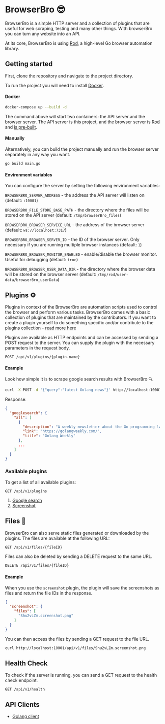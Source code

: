 # BrowserBro 😎
BrowserBro is a simple HTTP server and a collection of plugins that are useful for web scraping, testing and many other things.
With browserBro you can turn any website into an API.

At its core, BrowserBro is using [Rod](https://github.com/go-rod/rod), a high-level Go browser automation library.

## Getting started

First, clone the repository and navigate to the project directory.

To run the project you will need to install [Docker](https://www.docker.com/get-started/).

#### Docker
```bash
docker-compose up --build -d
```
The command above will start two containers: the API server and the browser server.
The API server is this project, and the browser server is [Rod](https://github.com/go-rod/rod) and [is pre-built](https://github.com/go-rod/rod/pkgs/container/rod). 

#### Manually
Alternatively, you can build the project manually and run the browser server separately in any way you want.
```bash
go build main.go
```

#### Environment variables
You can configure the server by setting the following environment variables:

`BROWSERBRO_SERVER_ADDRESS` - the address the API server will listen on (default: `:10001`)

`BROWSERBRO_FILE_STORE_BASE_PATH` - the directory where the files will be stored on the API server (default: `/tmp/browserBro_files`)

`BROWSERBRO_BROWSER_SERVICE_URL` - the address of the browser server (default: `ws://localhost:7317`)

`BROWSERBRO_BROWSER_SERVER_ID` - the ID of the browser server. Only necessary if you are running multiple browser instances (default: `1`)

`BROWSERBRO_BROWSER_MONITOR_ENABLED` - enable/disable the browser monitor. Useful for debugging (default: `true`)

`BROWSERBRO_BROWSER_USER_DATA_DIR` - the directory where the browser data will be stored on the browser server (default: `/tmp/rod/user-data/browserBro_userData`)

## Plugins ⚙️
Plugins in context of the BrowserBro are automation scripts used to control the browser and perform various tasks.
BrowserBro comes with a basic collection of plugins that are maintained by the contributors.
If you want to create a plugin yourself to do something specific and/or contribute to the plugins collection - [read more here](pkg%2Fplugins%2FREADME.md)

Plugins are available as HTTP endpoints and can be accessed by sending a POST request to the server.
You can supply the plugin with the necessary parameters in the request body.
```
POST /api/v1/plugins/{plugin-name}
```

#### Example
Look how simple it is to scrape google search results with BrowserBro 🔍
```bash
curl -X POST -d '{"query":"latest Golang news"}' http://localhost:10001/api/v1/plugins/googlesearch
``` 
Response:
```json
{
  "googlesearch": {
    "all": [
      {
        "description": "A weekly newsletter about the Go programming language ...",
        "link": "https://golangweekly.com/",
        "title": "Golang Weekly"
      },
      ...
    ]
  }
}
```

### Available plugins

To get a list of all available plugins:
```
GET /api/v1/plugins
```

1. [Google search](pkg%2Fplugins%2Fgooglesearch%2FREADME.md)
2. [Screenshot](pkg%2Fplugins%2Fscreenshot%2FREADME.md)

## Files 📁
BrowserBro can also serve static files generated or downloaded by the plugins.
The files are available at the following URL:
```bash
GET /api/v1/files/{fileID}
```
Files can also be deleted by sending a DELETE request to the same URL.
```bash
DELETE /api/v1/files/{fileID}
```

#### Example
When you use the `screenshot` plugin, the plugin will save the screenshots as files and return the file IDs in the response.
```json
{
  "screenshot": {
    "files": [
      "Shu2vLZm.screenshot.png"
    ]
  }
}
```
You can then access the files by sending a GET request to the file URL.
```bash
curl http://localhost:10001/api/v1/files/Shu2vLZm.screenshot.png
```

## Health Check
To check if the server is running, you can send a GET request to the health check endpoint.
```
GET /api/v1/health
```

## API Clients

- [Golang client](https://github.com/bazuker/browserbro-go-api)